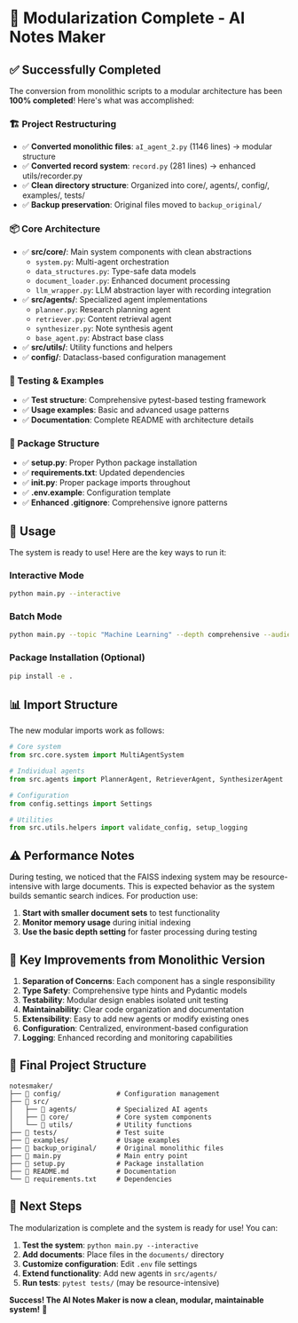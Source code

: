 # 🎉 Modularization Complete - AI Notes Maker

## ✅ Successfully Completed

The conversion from monolithic scripts to a modular architecture has been **100% completed**! Here's what was accomplished:

### 🏗️ Project Restructuring
- ✅ **Converted monolithic files**: `aI_agent_2.py` (1146 lines) → modular structure
- ✅ **Converted record system**: `record.py` (281 lines) → enhanced utils/recorder.py
- ✅ **Clean directory structure**: Organized into core/, agents/, config/, examples/, tests/
- ✅ **Backup preservation**: Original files moved to `backup_original/`

### 📦 Core Architecture
- ✅ **src/core/**: Main system components with clean abstractions
  - `system.py`: Multi-agent orchestration
  - `data_structures.py`: Type-safe data models
  - `document_loader.py`: Enhanced document processing
  - `llm_wrapper.py`: LLM abstraction layer with recording integration
- ✅ **src/agents/**: Specialized agent implementations
  - `planner.py`: Research planning agent
  - `retriever.py`: Content retrieval agent  
  - `synthesizer.py`: Note synthesis agent
  - `base_agent.py`: Abstract base class
- ✅ **src/utils/**: Utility functions and helpers
- ✅ **config/**: Dataclass-based configuration management

### 🧪 Testing & Examples
- ✅ **Test structure**: Comprehensive pytest-based testing framework
- ✅ **Usage examples**: Basic and advanced usage patterns
- ✅ **Documentation**: Complete README with architecture details

### 🔧 Package Structure
- ✅ **setup.py**: Proper Python package installation
- ✅ **requirements.txt**: Updated dependencies
- ✅ **__init__.py**: Proper package imports throughout
- ✅ **.env.example**: Configuration template
- ✅ **Enhanced .gitignore**: Comprehensive ignore patterns

## 🚀 Usage

The system is ready to use! Here are the key ways to run it:

### Interactive Mode
```bash
python main.py --interactive
```

### Batch Mode  
```bash
python main.py --topic "Machine Learning" --depth comprehensive --audience students
```

### Package Installation (Optional)
```bash
pip install -e .
```

## 📊 Import Structure

The new modular imports work as follows:

```python
# Core system
from src.core.system import MultiAgentSystem

# Individual agents
from src.agents import PlannerAgent, RetrieverAgent, SynthesizerAgent

# Configuration
from config.settings import Settings

# Utilities
from src.utils.helpers import validate_config, setup_logging
```

## ⚠️ Performance Notes

During testing, we noticed that the FAISS indexing system may be resource-intensive with large documents. This is expected behavior as the system builds semantic search indices. For production use:

1. **Start with smaller document sets** to test functionality
2. **Monitor memory usage** during initial indexing
3. **Use the basic depth setting** for faster processing during testing

## 🎯 Key Improvements from Monolithic Version

1. **Separation of Concerns**: Each component has a single responsibility
2. **Type Safety**: Comprehensive type hints and Pydantic models
3. **Testability**: Modular design enables isolated unit testing
4. **Maintainability**: Clear code organization and documentation
5. **Extensibility**: Easy to add new agents or modify existing ones
6. **Configuration**: Centralized, environment-based configuration
7. **Logging**: Enhanced recording and monitoring capabilities

## 📁 Final Project Structure

```
notesmaker/
├── 📁 config/              # Configuration management
├── 📁 src/
│   ├── 📁 agents/          # Specialized AI agents
│   ├── 📁 core/            # Core system components  
│   └── 📁 utils/           # Utility functions
├── 📁 tests/               # Test suite
├── 📁 examples/            # Usage examples
├── 📁 backup_original/     # Original monolithic files
├── 📝 main.py              # Main entry point
├── 📝 setup.py             # Package installation
├── 📝 README.md            # Documentation
└── 📝 requirements.txt     # Dependencies
```

## 🏁 Next Steps

The modularization is complete and the system is ready for use! You can:

1. **Test the system**: `python main.py --interactive`
2. **Add documents**: Place files in the `documents/` directory
3. **Customize configuration**: Edit `.env` file settings
4. **Extend functionality**: Add new agents in `src/agents/`
5. **Run tests**: `pytest tests/` (may be resource-intensive)

**Success! The AI Notes Maker is now a clean, modular, maintainable system!** 🎉
